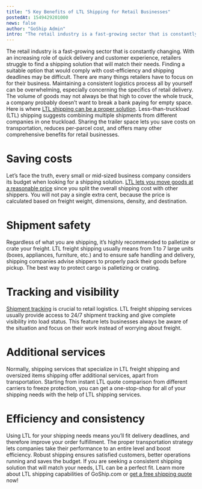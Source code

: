 ```yaml
---
title: "5 Key Benefits of LTL Shipping for Retail Businesses"
postedAt: 1549429201000
news: false
author: "GoShip Admin"
intro: "The retail industry is a fast-growing sector that is constantly changing. With an increasing role of quick delivery and customer experience, retailers struggle to find a shipping solution that will match their needs. Finding a suitable option that would comply with cost-efficiency and shipping deadlines may be difficult. There are many things retailers have to focus on for their business. Maintaining a consistent logistics process all by yourself can be overwhelming, especially concerning the specifics of r"
---
```

The retail industry is a fast-growing sector that is constantly changing. With an increasing role of quick delivery and customer experience, retailers struggle to find a shipping solution that will match their needs. Finding a suitable option that would comply with cost-efficiency and shipping deadlines may be difficult. There are many things retailers have to focus on for their business. Maintaining a consistent logistics process all by yourself can be overwhelming, especially concerning the specifics of retail delivery. The volume of goods may not always be that high to cover the whole truck, a company probably doesn’t want to break a bank paying for empty space. Here is where [LTL shipping can be a proper solution](https://www.goship.com/shipping-services/ltl-shipping-for-retail-logistics/). Less-than-truckload (LTL) shipping suggests combining multiple shipments from different companies in one truckload. Sharing the trailer space lets you save costs on transportation, reduces per-parcel cost, and offers many other comprehensive benefits for retail businesses.

Saving costs
============

Let’s face the truth, every small or mid-sized business company considers its budget when looking for a shipping solution. [LTL lets you move goods at a reasonable price](https://www.goship.com/shipping-services/ltl-freight-shipping/) since you split the overall shipping cost with other shippers. You will not pay a single extra cent, because the price is calculated based on freight weight, dimensions, density, and destination.

Shipment safety
===============

Regardless of what you are shipping, it’s highly recommended to palletize or crate your freight. LTL freight shipping usually means from 1 to 7 large units (boxes, appliances, furniture, etc.) and to ensure safe handling and delivery, shipping companies advise shippers to properly pack their goods before pickup. The best way to protect cargo is palletizing or crating.

Tracking and visibility
=======================

[Shipment tracking](https://www.goship.com/blog/3-benefits-of-shipment-tracking/) is crucial to retail logistics. LTL freight shipping services usually provide access to 24/7 shipment tracking and give complete visibility into load status. This feature lets businesses always be aware of the situation and focus on their work instead of worrying about freight.

Additional services
===================

Normally, shipping services that specialize in LTL freight shipping and oversized items shipping offer additional services, apart from transportation. Starting from instant LTL quote comparison from different carriers to freeze protection, you can get a one-stop-shop for all of your shipping needs with the help of LTL shipping services.

Efficiency and consistency
==========================

Using LTL for your shipping needs means you’ll fit delivery deadlines, and therefore improve your order fulfillment. The proper transportation strategy lets companies take their performance to an entire level and boost efficiency. Robust shipping ensures satisfied customers, better operations running and saves the budget. If you are seeking a consistent shipping solution that will match your needs, LTL can be a perfect fit. Learn more about LTL shipping capabilities of GoShip.com or [get a free shipping quote](https://www.goship.com/) now!
